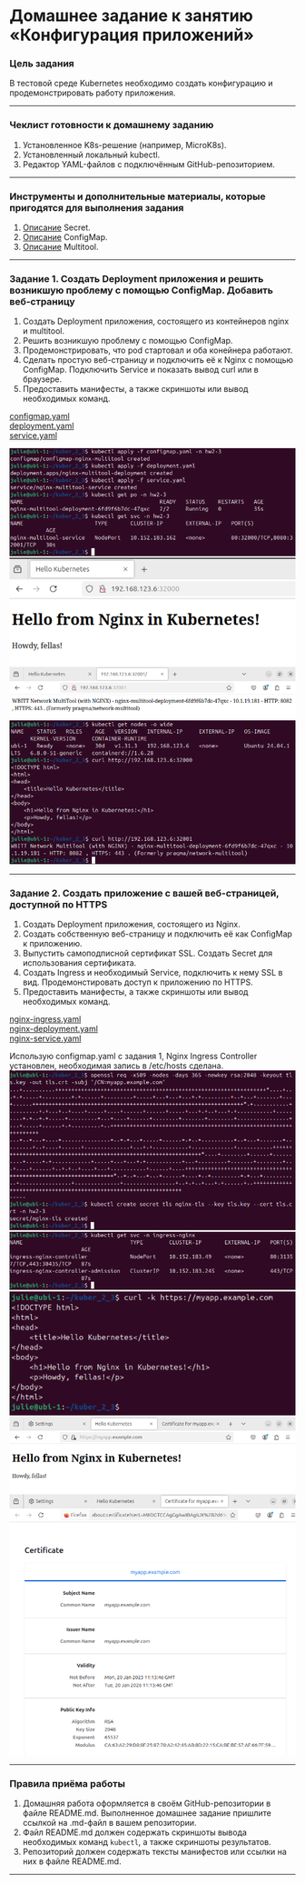 # Домашнее задание к занятию «Конфигурация приложений»

### Цель задания

В тестовой среде Kubernetes необходимо создать конфигурацию и продемонстрировать работу приложения.

------

### Чеклист готовности к домашнему заданию

1. Установленное K8s-решение (например, MicroK8s).
2. Установленный локальный kubectl.
3. Редактор YAML-файлов с подключённым GitHub-репозиторием.

------

### Инструменты и дополнительные материалы, которые пригодятся для выполнения задания

1. [Описание](https://kubernetes.io/docs/concepts/configuration/secret/) Secret.
2. [Описание](https://kubernetes.io/docs/concepts/configuration/configmap/) ConfigMap.
3. [Описание](https://github.com/wbitt/Network-MultiTool) Multitool.

------

### Задание 1. Создать Deployment приложения и решить возникшую проблему с помощью ConfigMap. Добавить веб-страницу

1. Создать Deployment приложения, состоящего из контейнеров nginx и multitool.
2. Решить возникшую проблему с помощью ConfigMap.
3. Продемонстрировать, что pod стартовал и оба конейнера работают.
4. Сделать простую веб-страницу и подключить её к Nginx с помощью ConfigMap. Подключить Service и показать вывод curl или в браузере.
5. Предоставить манифесты, а также скриншоты или вывод необходимых команд.

[configmap.yaml](https://github.com/JulieJool/kuber-homeworks/blob/main/2.3/files/configmap.yaml)             
[deployment.yaml](https://github.com/JulieJool/kuber-homeworks/blob/main/2.3/files/deployment.yaml)          
[service.yaml](https://github.com/JulieJool/kuber-homeworks/blob/main/2.3/files/service.yaml)        

![](https://github.com/JulieJool/kuber-homeworks/blob/main/2.3/img/1.png)       
![](https://github.com/JulieJool/kuber-homeworks/blob/main/2.3/img/2.png)       
![](https://github.com/JulieJool/kuber-homeworks/blob/main/2.3/img/3.png)       
![](https://github.com/JulieJool/kuber-homeworks/blob/main/2.3/img/4.png)       


------

### Задание 2. Создать приложение с вашей веб-страницей, доступной по HTTPS 

1. Создать Deployment приложения, состоящего из Nginx.
2. Создать собственную веб-страницу и подключить её как ConfigMap к приложению.
3. Выпустить самоподписной сертификат SSL. Создать Secret для использования сертификата.
4. Создать Ingress и необходимый Service, подключить к нему SSL в вид. Продемонстировать доступ к приложению по HTTPS. 
4. Предоставить манифесты, а также скриншоты или вывод необходимых команд.

   
[nginx-ingress.yaml](https://github.com/JulieJool/kuber-homeworks/blob/main/2.3/files/nginx-ingress.yaml)         
[nginx-deployment.yaml](https://github.com/JulieJool/kuber-homeworks/blob/main/2.3/files/nginx-deployment.yaml)       
[nginx-service.yaml](https://github.com/JulieJool/kuber-homeworks/blob/main/2.3/files/nginx-service.yaml)      

Использую configmap.yaml с задания 1, Nginx Ingress Controller установлен, необходимая запись в /etc/hosts сделана.     
![](https://github.com/JulieJool/kuber-homeworks/blob/main/2.3/img/2.1.png)     
![](https://github.com/JulieJool/kuber-homeworks/blob/main/2.3/img/2.2.png)      
![](https://github.com/JulieJool/kuber-homeworks/blob/main/2.3/img/2.3.png)     
![](https://github.com/JulieJool/kuber-homeworks/blob/main/2.3/img/2.4.png)     
![](https://github.com/JulieJool/kuber-homeworks/blob/main/2.3/img/2.5.png)     


------

### Правила приёма работы

1. Домашняя работа оформляется в своём GitHub-репозитории в файле README.md. Выполненное домашнее задание пришлите ссылкой на .md-файл в вашем репозитории.
2. Файл README.md должен содержать скриншоты вывода необходимых команд `kubectl`, а также скриншоты результатов.
3. Репозиторий должен содержать тексты манифестов или ссылки на них в файле README.md.

------
